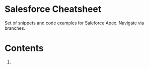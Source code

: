 # Salesforce Cheatsheet
Set of snippets and code examples for Saleforce Apex. 
Navigate via branches.

# Contents
1. 